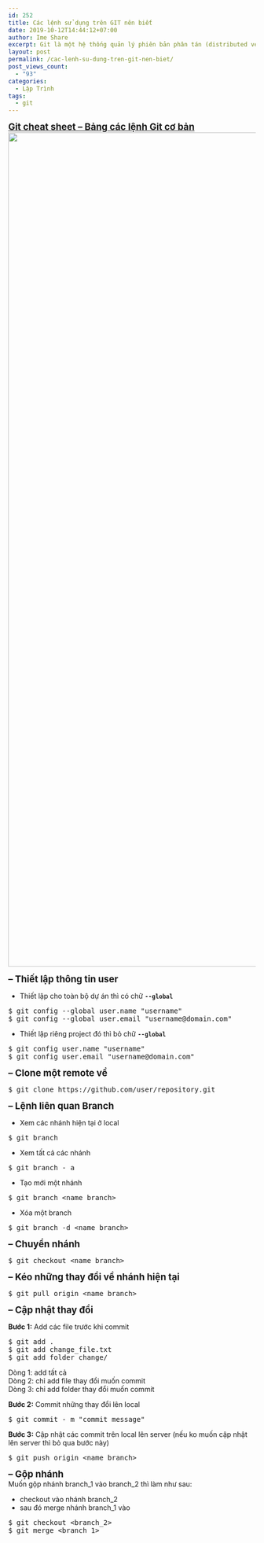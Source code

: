 ```yaml
---
id: 252
title: Các lệnh sử dụng trên GIT nên biết
date: 2019-10-12T14:44:12+07:00
author: Ime Share
excerpt: Git là một hệ thống quản lý phiên bản phân tán (distributed version control system) hỗ trợ quản lý code và lịch sử thay đổi, có khả năng tách nhánh (branch), hỗ trợ rất tốt cho teamwork, những việc như phân chia task, tổng hợp code trở nên dễ dàng hơn nhiều.
layout: post
permalink: /cac-lenh-su-dung-tren-git-nen-biet/
post_views_count:
  - "93"
categories:
  - Lập Trình
tags:
  - git
---
```

<span style="text-decoration: underline;"><span style="font-size: 14pt;"><strong>Git cheat sheet &#8211; Bảng các lệnh Git cơ bản</strong></span></span>  
[<img class="alignleft wp-image-552 size-full" src="https://anhkevin.github.io/assets/img/uploads/2019/10/git-cheat-sheet-ime-share-blog.jpg" alt="" width="1200" height="1697" srcset="https://anhkevin.github.io/assets/img/uploads/2019/10/git-cheat-sheet-ime-share-blog.jpg 1200w, https://anhkevin.github.io/assets/img/uploads/2019/10/git-cheat-sheet-ime-share-blog-212x300.jpg 212w, https://anhkevin.github.io/assets/img/uploads/2019/10/git-cheat-sheet-ime-share-blog-724x1024.jpg 724w, https://anhkevin.github.io/assets/img/uploads/2019/10/git-cheat-sheet-ime-share-blog-768x1086.jpg 768w, https://anhkevin.github.io/assets/img/uploads/2019/10/git-cheat-sheet-ime-share-blog-1086x1536.jpg 1086w, https://anhkevin.github.io/assets/img/uploads/2019/10/git-cheat-sheet-ime-share-blog-106x150.jpg 106w, https://anhkevin.github.io/assets/img/uploads/2019/10/git-cheat-sheet-ime-share-blog-300x424.jpg 300w" sizes="(max-width: 1200px) 100vw, 1200px" />](https://anhkevin.github.io/assets/img/uploads/2019/10/git-cheat-sheet-ime-share-blog.jpg)

**<span style="font-size: 14pt;">&#8211; Thiết lập thông tin user</span>**

+ Thiết lập cho toàn bộ dự án thì có chữ **`--global`**

<pre>$ git config --global user.name "username"
$ git config --global user.email "username@domain.com"</pre>

+ Thiết lập riêng project đó thì bỏ chữ **`--global`**

<pre>$ git config user.name "username"
$ git config user.email "username@domain.com"</pre>

**<span style="font-size: 14pt;">&#8211; Clone một remote về</span>**

<pre>$ git clone https://github.com/user/repository.git</pre>

**<span style="font-size: 14pt;">&#8211; Lệnh liên quan Branch</span>**

+ Xem các nhánh hiện tại ở local

<pre>$ git branch</pre>

+ Xem tất cả các nhánh

<pre>$ git branch - a</pre>

+ Tạo mới một nhánh

<pre>$ git branch &lt;name_branch></pre>

+ Xóa một branch

<pre>$ git branch -d &lt;name_branch></pre>

**<span style="font-size: 14pt;">&#8211; Chuyển nhánh</span>**

<pre>$ git checkout &lt;name_branch></pre>

**<span style="font-size: 14pt;">&#8211; Kéo những thay đổi về nhánh hiện tại</span>**

<pre>$ git pull origin &lt;name_branch></pre>

**<span style="font-size: 14pt;">&#8211; Cập nhật thay đổi</span>**

**Bước 1:** Add các file trước khi commit

<pre>$ git add .
$ git add change_file.txt
$ git add folder_change/</pre>

Dòng 1: add tất cả  
Dòng 2: chỉ add file thay đổi muốn commit  
Dòng 3: chỉ add folder thay đổi muốn commit

**Bước 2:** Commit những thay đổi lên local

<pre>$ git commit - m "commit message"</pre>

**Bước 3:** Cập nhật các commit trên local lên server (nếu ko muốn cập nhật lên server thì bỏ qua bước này)

<pre>$ git push origin &lt;name_branch></pre>

**<span style="font-size: 14pt;">&#8211; Gộp nhánh</span>**  
Muốn gộp nhánh branch\_1 vào branch\_2 thì làm như sau:  
+ checkout vào nhánh branch_2  
+ sau đó merge nhánh branch_1 vào

<pre>$ git checkout &lt;branch_2>
$ git merge &lt;branch_1></pre>
